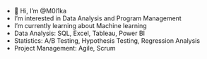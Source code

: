 - 👋 Hi, I’m @M0l1ka
- I’m interested in Data Analysis and Program Management
- I’m currently learning about Machine learning
- Data Analysis: SQL, Excel, Tableau, Power BI
- Statistics: A/B Testing, Hypothesis Testing, Regression Analysis
- Project Management: Agile, Scrum

<!---
M0l1ka/M0l1ka is a ✨ special ✨ repository because its `README.md` (this file) appears on your GitHub profile.
You can click the Preview link to take a look at your changes.
--->
